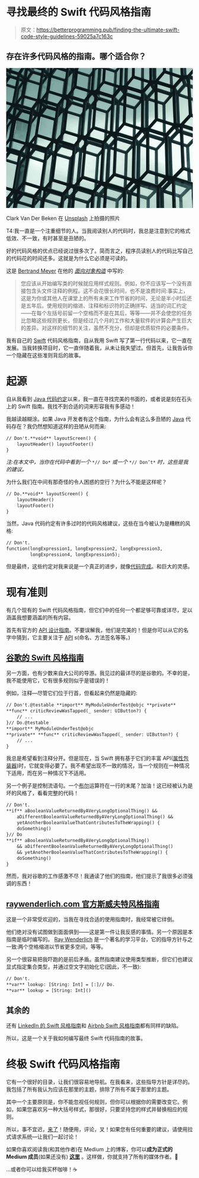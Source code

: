 # 寻找最终的 Swift 代码风格指南

> 原文：<https://betterprogramming.pub/finding-the-ultimate-swift-code-style-guidelines-59025a7c163c>

## 存在许多代码风格的指南。哪个适合你？

![](img/3428f911f55cd9500edcacc2c9a6403b.png)

Clark Van Der Beken 在 [Unsplash](https://unsplash.com/s/photos/patterns?utm_source=unsplash&utm_medium=referral&utm_content=creditCopyText) 上拍摄的照片

T4:我一直是一个注重细节的人。当我阅读别人的代码时，我总是注意到它的格式低效、不一致，有时甚至是丑陋的。

好的代码风格的优点已经说过很多次了。简而言之，程序员读别人的代码比写自己的代码花的时间还多。这就是为什么它必须是可读的。

这是 [Bertrand Meyer](https://en.wikipedia.org/wiki/Bertrand_Meyer) 在他的 [*面向对象构造*](https://www.amazon.com/Object-Oriented-Software-Construction-Book-CD-ROM/dp/0136291554) 中写的:

> 您应该从开始编写类的时候就应用样式规则。例如，你不应该写一个没有直接包含头文件注释的例程。这不会花很长时间，也不是浪费时间:事实上，这是为你或其他人在课堂上的所有未来工作节省的时间，无论是半小时后还是五年后。使用规则的缩进、注释和标识符的正确拼写、适当的词汇约定——在每个左括号前留一个空格而不是在其后，等等——并不会使您的任务比忽略这些规则更长，但是经过几个月的工作和大量软件的计算会产生巨大的差异。对这样的细节的关注，虽然不充分，但却是优质软件的必要条件。

我有自己的 [Swift](https://swift.org) 代码风格指南，自从我用 Swift 写了第一行代码以来，它一直在发展。当我转换项目时，它一直伴随着我，从未让我失望过。但首先，让我告诉你一个隐藏在这些准则背后的故事。

# 起源

自从我看到 [Java 代码约定](https://www.oracle.com/technetwork/java/codeconventions-150003.pdf)以来，我一直在寻找完美的书面的，或者说是刻在石头上的 Swift 指南。我找不到合适的词来形容我有多感动！

我越读越糊涂。如果 Java 开发者有这个指南，为什么会有这么多丑陋的 [Java](https://www.java.com/) 代码存在？我仍然想知道这样的丑陋从何而来:

```
// Don't.**void** layoutScreen() {
    layoutHeader() layoutFooter()
}
```

*注:在本文中，当你在代码中看到一个* `*// Do*` *或一个* `*// Don’t*` *时，这些是我的建议。*

为什么我们在中间有那奇怪的令人困惑的空行？为什么不能是这样呢？

```
// Do.**void** layoutScreen() {
    layoutHeader()
    layoutFooter()
}
```

当然，Java 代码约定有许多过时的代码风格建议，这些在当今被认为是糟糕的风格:

```
// Don't.
function(longExpression1, longExpression2, longExpression3,
         longExpression4, longExpression5);
```

但是最终，这些约定对我来说是一个真正的进步，就像[代码完成](https://en.wikipedia.org/wiki/Code_Complete)。和巨大的灵感。

# 现有准则

有几个现有的 Swift 代码风格指南，但它们中的任何一个都足够可靠或详尽，足以涵盖我想要涵盖的所有内容。

首先有官方的 [API 设计指南](https://swift.org/documentation/api-design-guidelines/)。不要误解我，他们是完美的！但是你可以从它的名字中猜到，它主要关注于 [API](https://en.wikipedia.org/wiki/Application_programming_interface) s(命名、方法签名等等。)

## [谷歌的 Swift 风格指南](https://google.github.io/swift/)

另一方面，也有少数来自大公司的导游。我见过的最详尽的是谷歌的。不幸的是，我不能使用它，它有很多规则似乎是错误的！

例如，注释—尽管它们位于行首，但看起来仍然是隐藏的:

```
// Don't.@testable **import** MyModuleUnderTest@objc **private** **func** criticReviewWasTapped(_ sender: UIButton?) {
    // ...
}// Do.@testable
**import** MyModuleUnderTest@objc
**private** **func** criticReviewWasTapped(_ sender: UIButton?) {
    // ...
}
```

我总是希望看到注释分开。但是现在，当 Swift 拥有基于它们的丰富 API([属性包装器](https://docs.swift.org/swift-book/LanguageGuide/Properties.html#ID617))时，它就变得必要了。我不希望出现不一致的情况，当一个规则在一种情况下适用，而在另一种情况下不适用。

另一个例子是控制流语句。一个[布尔](https://en.wikipedia.org/wiki/Boolean_algebra)运算符在一行的末尾？加油！这已经被认为是坏的风格了，看看完整的代码！

```
// Don't.
**if** aBooleanValueReturnedByAVeryLongOptionalThing() &&
    aDifferentBooleanValueReturnedByAVeryLongOptionalThing() &&
    yetAnotherBooleanValueThatContributesToTheWrapping() {
    doSomething()
}// Do
**if** aBooleanValueReturnedByAVeryLongOptionalThing()
    && aDifferentBooleanValueReturnedByAVeryLongOptionalThing()
    && yetAnotherBooleanValueThatContributesToTheWrapping() {
    doSomething()
}
```

然而，我对谷歌的工作感激不尽！我通读了他们的指南，他们提示了我很多必须强调的东西！

## [raywenderlich.com 官方斯威夫特风格指南](https://github.com/raywenderlich/swift-style-guide)

这是一个非常受欢迎的，当我在寻找合适的使用指南时，我经常被它绊倒。

他们绝对没有试图做到面面俱到——这是第一件让我反感的事情。另一个原因是本指南是临时编写的。 [Ray Wenderlich](https://www.raywenderlich.com) 是一个著名的学习平台，它的指导方针与之一致:两个空格缩进以节省更多空间，等等。

另一个很容易把我吓跑的是前后矛盾。虽然指南建议使用类型推断，但它们也建议显式指定集合类型，并通过空文字初始化它(因此，不一致):

```
// Don't.
**var** lookup: [String: Int] = [:]// Do.
**var** lookup = [String: Int]()
```

## 其余的

还有 [LinkedIn 的 Swift 风格指南](https://github.com/linkedin/swift-style-guide)和 [Airbnb Swift 风格指南](https://github.com/airbnb/swift)都有同样的缺陷。

所以，这是一个关于我如何编写最终 Swift 代码指南的故事。

# 终极 Swift 代码风格指南

它有一个很好的目录，让我们很容易地导航。在我看来，这些指导方针是详尽的。我包括了所有我认为应该在那里的主题，排除了所有不属于那里的主题。

其中一个主要原则是，你不能忽视任何规则，但你可以根据你的需要改变它。例如，如果您喜欢另一种大括号样式，那很好，只要坚持您的样式并替换相应的规则。

所以，事不宜迟，[来了](https://github.com/lazarevzubov/Ultimate-Swift-Code-Style-Guidelines)！随便用，评论，叉！如果您有任何重要的建议，请使用拉式请求系统—让我们一起讨论！

如果你喜欢阅读我(和其他作者)在 Medium 上的博客，你可以**成为正式的 Medium 成员**(如果还没有) [**这里**](https://lazarevzubov.medium.com/membership) 。这样做，你就支持了所有的媒体作者。🙏

…或者你可以给我买杯咖啡！☕